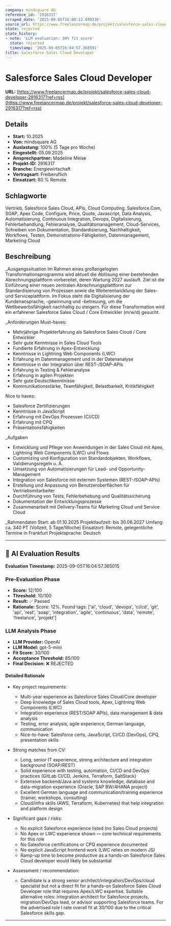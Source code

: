 ```yaml
---
company: mindsquare AG
reference_id: '2916317'
scraped_date: '2025-09-05T16:00:12.690336'
source_url: https://www.freelancermap.de/projekt/salesforce-sales-cloud-developer-2916317?ref=rss
state: rejected
state_history:
- note: 'LLM evaluation: 30% fit score'
  state: rejected
  timestamp: '2025-09-05T16:04:57.368591'
title: Salesforce Sales Cloud Developer
---
```



# Salesforce Sales Cloud Developer
**URL:** [https://www.freelancermap.de/projekt/salesforce-sales-cloud-developer-2916317?ref=rss](https://www.freelancermap.de/projekt/salesforce-sales-cloud-developer-2916317?ref=rss)
## Details
- **Start:** 10.2025
- **Von:** mindsquare AG
- **Auslastung:** 100% (5 Tage pro Woche)
- **Eingestellt:** 05.09.2025
- **Ansprechpartner:** Madeline Meise
- **Projekt-ID:** 2916317
- **Branche:** Energiewirtschaft
- **Vertragsart:** Freiberuflich
- **Einsatzart:** 80
                                                % Remote

## Schlagworte
Vertrieb, Salesforce Sales Cloud, APIs, Cloud Computing, Salesforce.Com, SOAP, Apex Code, Configure, Price, Quote, Javascript, Data Analysis, Automatisierung, Continuous Integration, Devops, Digitalisierung, Fehlerbehandlung, Fehleranalyse, Qualitätsmanagement, Cloud-Services, Schreiben von Dokumentation, Standardisierung, Nachhaltigkeit, Workflows, Testen, Demonstrations-Fähigkeiten, Datenmanagement, Marketing Cloud

## Beschreibung
_Ausgangssituation
Im Rahmen eines großangelegten Transformationsprogramms wird aktuell die Ablösung einer bestehenden Abrechnungsplattform vorbereitet, deren Wartung 2027 ausläuft. Ziel ist die Einführung einer neuen zentralen Abrechnungsplattform zur Standardisierung von Prozessen sowie die Weiterentwicklung der Sales- und Serviceplattform. Im Fokus steht die Digitalisierung der Kundenansprache, -gewinnung und -betreuung, um die Wettbewerbsfähigkeit nachhaltig zu steigern. Für diese Transformation wird ein erfahrener Salesforce Sales Cloud / Core Entwickler (m/w/d) gesucht.

_Anforderungen
Must-haves:
- Mehrjährige Projekterfahrung als Salesforce Sales Cloud / Core Entwickler
- Sehr gute Kenntnisse in Sales Cloud Tools
- Fundierte Erfahrung in Apex-Entwicklung
- Kenntnisse in Lightning Web Components (LWC)
- Erfahrung im Datenmanagement und in der Datenanalyse
- Kenntnisse in der Integration über REST-/SOAP-APIs
- Erfahrung in Testing & Fehleranalyse
- Erfahrung in agilen Projekten
- Sehr gute Deutschkenntnisse
- Kommunikationsstärke, Teamfähigkeit, Belastbarkeit, Kritikfähigkeit

Nice to haves:
- Salesforce Zertifizierungen
- Kenntnisse in JavaScript
- Erfahrung mit DevOps Prozessen (CI/CD)
- Erfahrung mit CPQ
- Präsentationsfähigkeiten

_Aufgaben
- Entwicklung und Pflege von Anwendungen in der Sales Cloud mit Apex, Lightning Web Components (LWC) und Flows
- Customizing und Konfiguration von Standardobjekten, Workflows, Validierungsregeln u. Ä.
- Umsetzung von Automatisierungen für Lead- und Opportunity-Management
- Integration von Salesforce mit externen Systemen (REST-/SOAP-APIs)
- Erstellung und Anpassung von Benutzeroberflächen für Vertriebsmitarbeiter
- Durchführung von Tests, Fehlerbehebung und Qualitätssicherung
- Dokumentation der Entwicklungsprozesse
- Zusammenarbeit mit Delivery-Teams für Marketing Cloud und Service Cloud

_Rahmendaten
Start: ab 01.10.2025
Projektlaufzeit: bis 30.06.2027
Umfang: ca. 340 PT (Vollzeit, 5 Tage/Woche)
Einsatzort: Remote, gelegentliche Termine in Frankfurt
Projektsprache: Deutsch

---

## 🤖 AI Evaluation Results

**Evaluation Timestamp:** 2025-09-05T16:04:57.365015

### Pre-Evaluation Phase
- **Score:** 12/100
- **Threshold:** 10/100
- **Result:** ✅ Passed
- **Rationale:** Score: 12%. Found tags: ['ai', 'cloud', 'devops', 'ci/cd', 'git', 'api', 'rest', 'soap', 'integration', 'agile', 'continuous', 'data', 'remote', 'freelance', 'projekt']

### LLM Analysis Phase
- **LLM Provider:** OpenAI
- **LLM Model:** gpt-5-mini
- **Fit Score:** 30/100
- **Acceptance Threshold:** 85/100
- **Final Decision:** ❌ REJECTED

#### Detailed Rationale
- Key project requirements:
  - Multi-year experience as Salesforce Sales Cloud/Core developer
  - Deep knowledge of Sales Cloud tools, Apex, Lightning Web Components (LWC)
  - Integration experience (REST/SOAP APIs), data management & data analysis
  - Testing, error analysis, agile experience, German language, communication
  - Nice-to-have: Salesforce certs, JavaScript, CI/CD (DevOps), CPQ, presentation skills

- Strong matches from CV:
  - Long, senior IT experience, strong architecture and integration background (SOAP/REST)
  - Solid experience with testing, automation, CI/CD and DevOps practices (GitLab CI/CD, Jenkins, Terraform, SaltStack)
  - Extensive backend/Java and systems knowledge, database and data-migration experience (Oracle, SAP BW/4HANA project)
  - Excellent German language and communication/training experience (trainer, workshops, consulting)
  - Cloud/infra skills (AWS, Terraform, Kubernetes) that help integration and platform design

- Significant gaps / risks:
  - No explicit Salesforce experience listed (no Sales Cloud projects)
  - No Apex or LWC experience shown — core technical requirements for this role
  - No Salesforce certifications or CPQ experience documented
  - No explicit JavaScript frontend work (LWC relies on modern JS)
  - Ramp-up time to become productive as a hands-on Salesforce Sales Cloud developer would likely be substantial

- Assessment / recommendation:
  - Candidate is a strong senior architect/integration/DevOps/cloud specialist but not a direct fit for a hands-on Salesforce Sales Cloud Developer role that requires Apex/LWC expertise. Suitable alternative roles: integration architect for Salesforce projects, migration/DevOps lead, or advisor supporting Salesforce teams. For the advertised role I rate overall fit at 30/100 due to the critical Salesforce skills gap.

---
